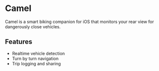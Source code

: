 # Camel
Camel is a smart biking companion for iOS that monitors your rear view for dangerously close vehicles.

## Features
* Realtime vehicle detection
* Turn by turn navigation
* Trip logging and sharing
